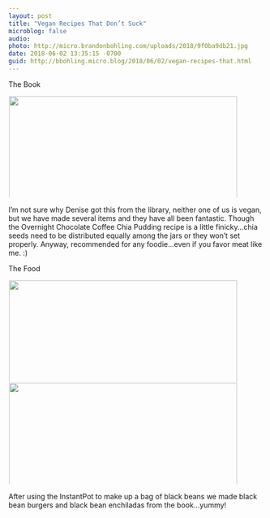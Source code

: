 ```yaml
---
layout: post
title: "Vegan Recipes That Don’t Suck"
microblog: false
audio: 
photo: http://micro.brandonbohling.com/uploads/2018/9f0ba9db21.jpg
date: 2018-06-02 13:35:15 -0700
guid: http://bbohling.micro.blog/2018/06/02/vegan-recipes-that.html
---
```


The Book

<a href="http://micro.brandonbohling.com/uploads/2018/b6d9955ee5.jpg"><img src="http://micro.brandonbohling.com/uploads/2018/b6d9955ee5.jpg" width="600" height="450" style="display: inline-block; max-height: 200px; width: auto; padding: 1px;" class="sunlit_image" /></a>

I’m not sure why Denise got this from the library, neither one of us is vegan, but we have made several items and they have all been fantastic. Though the Overnight Chocolate Coffee Chia Pudding recipe is a little finicky...chia seeds need to be distributed equally among the jars or they won’t set properly. Anyway, recommended for any foodie...even if you favor meat like me. :)

The Food

<a href="http://micro.brandonbohling.com/uploads/2018/e603c58642.jpg"><img src="http://micro.brandonbohling.com/uploads/2018/e603c58642.jpg" width="600" height="450" style="display: inline-block; max-height: 200px; width: auto; padding: 1px;" class="sunlit_image" /></a><a href="http://micro.brandonbohling.com/uploads/2018/9f0ba9db21.jpg"><img src="http://micro.brandonbohling.com/uploads/2018/9f0ba9db21.jpg" width="600" height="450" style="display: inline-block; max-height: 200px; width: auto; padding: 1px;" class="sunlit_image" /></a>

After using the InstantPot to make up a bag of black beans we made black bean burgers and black bean enchiladas from the book...yummy! 

